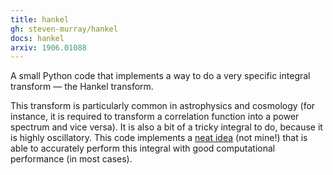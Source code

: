 ```yaml
---
title: hankel
gh: steven-murray/hankel
docs: hankel
arxiv: 1906.01088
---
```


A small Python code that implements a way to do a very specific integral 
transform — the Hankel transform.

This transform is particularly common in astrophysics and cosmology (for instance, it is 
required to transform a correlation function into a power spectrum and vice versa). It is 
also a bit of a tricky integral to do, because it is highly oscillatory. This code 
implements a <a href="https://www.ems-ph.org/journals/show_abstract.php?issn=0034-5318&vol=41&iss=4&rank=8">neat idea</a> 
(not mine!) that is able to accurately perform this integral with
good computational performance (in most cases).
